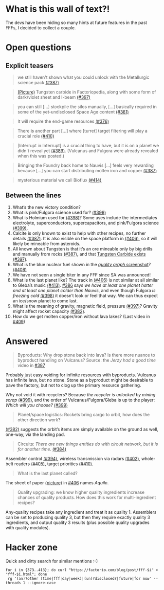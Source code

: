 # What is this wall of text?!

The devs have been hiding so many hints at future features in the past FFFs, I decided to collect a couple.

# Open questions

## Explicit teasers

> we still haven't shown what you could unlock with the Metallurgic science pack
> [(#387)](https://factorio.com/blog/post/fff-387)

> [(Picture)](https://cdn.factorio.com/assets/blog-sync/fff-397-foundry.png)
> Tungsten carbide in Factoriopedia, along with some form of dark/violet sheet
> and I-beam [(#397)](https://factorio.com/blog/post/fff-397)

> you can still […] stockpile the silos manually, […] basically required in
> some of the yet-undisclosed Space Age content
> [(#381)](https://factorio.com/blog/post/fff-381)

> It will require the end-game resources
> [(#376)](https://factorio.com/blog/post/fff-376)

> There is another part […] where [turret] target filtering will play a crucial
> role [(#410)](https://factorio.com/blog/post/fff-410)

> [Interrupt in Interrupt] is a crucial thing to have, but it is on a planet we
> didn't reveal yet [(#389)](https://factorio.com/blog/post/fff-389). (Vulcanus
> and Fulgora were already revealed when this was posted.)

> Bringing the Foundry back home to Nauvis […] feels very rewarding because […]
> you can start distributing molten iron and copper
> [(#387)](https://factorio.com/blog/post/fff-387)

> mysterious material we call Bioflux
> [(#414)](https://www.factorio.com/blog/post/fff-414)

## Between the lines

1. What’s the new victory condition?
1. What is pink/Fulgora science used for?
   [(#398)](https://factorio.com/blog/post/fff-398)
1. What is Holmium used for [(#398)](https://factorio.com/blog/post/fff-398)?
   Some uses include the intermediates electrolyte, superconductors,
   supercapacitors, and pink/Fulgora science
   [(#399)](https://factorio.com/blog/post/fff-399).
1. Calcite is only known to exist to help with other recipes, no further details
   [(#387)](https://factorio.com/blog/post/fff-387). It is also visible on the
   space platform in [(#406)](https://factorio.com/blog/post/fff-406), so it
   will likely be mineable from asteroids.
1. All known about Tungsten is that it’s an ore mineable only by big drills and
   manually from rocks [(#387)](https://factorio.com/blog/post/fff-387), and
   that [Tungsten Carbide
   exists](https://cdn.factorio.com/assets/blog-sync/fff-397-foundry.png)
   [(#397)](https://factorio.com/blog/post/fff-397).
1. What is the blue nuclear fuel shown in the
   [_quality graph_ screenshot](https://cdn.factorio.com/assets/blog-sync/fff-408-quality-graph.png)?
   [(#408)](https://www.factorio.com/blog/post/fff-408)
1. We have not seen a single biter in any FFF since SA was announced!
1. What is the last planet like? The track in
   [(#406)](https://factorio.com/blog/post/fff-406) is not similar at all
   similar to Gleba’s music [(#413)](https://factorio.com/blog/post/fff-413).
   [#386](https://factorio.com/blog/post/fff-386) says _we have at least one
   planet hotter and at least one planet colder than Nauvis_, and even though
   Fulgora _is freezing cold_ [(#398)](https://factorio.com/blog/post/fff-398)
   it doesn’t look or feel that way. We can thus expect an ice/snow planet to
   come last.
1. What is the meaning of gravity, magnetic field, pressure
   [(#397)](https://factorio.com/blog/post/fff-397)? Gravity might affect rocket
   capacity [(#382)](https://factorio.com/blog/post/fff-382).
1. How do we get molten copper/iron without lava lakes? (Last video in [#409](https://factorio.com/blog/post/fff-409))

# Answered

> Byproducts: Why drop stone back into lava? Is there more nuance to byproduct
> handling on Vulcanus? Source: the _Jerzy had a good time_ video in
> [#387](https://factorio.com/blog/post/fff-387)

Probably just easy voiding for infinite resources with byproducts. Vulcanus has
infinite lava, but no stone. Stone as a byproduct might be desirable to pave the
factory, but not to clog up the primary resource gathering.

Why not void it with recyclers? Because _the recycler is unlocked by mining
scrap_ [(#399)](https://factorio.com/blog/post/fff-399), and the order of
Vulcanus/Fulgora/Gleba is up to the player: _Which will you choose?_
[(#399)](https://factorio.com/blog/post/fff-399)

> Planet/space logistics: Rockets bring cargo to orbit, how does the other
> direction work?

[(#382)](https://factorio.com/blog/post/fff-382) suggests the orbit’s items are
simply available on the ground as well, one-way, via the landing pad.

> Circuits: _There are new things entities do with circuit network, but it is
> for another time._ [(#384)](https://factorio.com/blog/post/fff-384)

Assembler control [(#394)](https://factorio.com/blog/post/fff-394), wireless
transmission via radars [(#402)](https://factorio.com/blog/post/fff-402),
whole-belt readers [(#405)](https://factorio.com/blog/post/fff-405), target
priorities [(#410)](https://factorio.com/blog/post/fff-410).

> What is the last  planet called?

The sheet of paper
[(picture)](https://cdn.factorio.com/assets/blog-sync/fff-406-02.jpg) in
[#406](https://factorio.com/blog/post/fff-406) names _Aquilo_.

> Quality upgrading: we know higher quality ingredients increase chances of
> quality products. How does this work for multi-ingredient recipes?

Any-quality recipes take any ingredient and treat it as quality 1. Assemblers
can be set to producing quality 3, but then they require exactly quality 3
ingredients, and output quality 3 results (plus possible quality upgrades with
quality modules).

# Hacker zone

Quick and dirty search for similar mentions :-)

    for i in {373..413}; do curl "https://factorio.com/blog/post/fff-$i" > "fff-$i.html"; done
     rg '(an)?other (time|fff|day|week)|(un)?disclosed?|future|for now' --threads 1 --ignore-case
